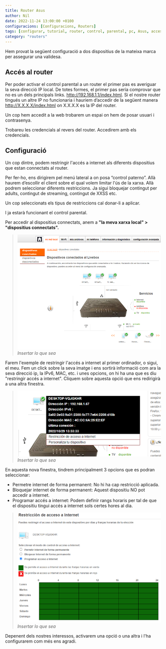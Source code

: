 ```yaml
---
title: Router Asus
author: Nil
date: 2022-11-24 13:00:00 +0100
configuracions: [Configuracions, Routers]
tags: [configurar, tutorial, router, control, parental, pc, Asus, acces, xarxa, dispositiu, restringir, escrit per Nil, 24 de Novembre de 2022, cable, Wifi, IP, IPv6, MAC]
category: "routers"
---
```



Hem provat la següent configuració a dos dispositius de la mateixa marca per assegurar una validesa.

## Accés al router

Per poder activar el control parental a un router el primer pas es averiguar la seva direcció IP local. De totes formes, el primer pas sería comprovar que no es un dels principals links.
http://192.168.1.1/index.html. Si el nostre router tingués un altre IP no funcionaria i hauriem d’accedir de la següent manera http://X.X.X.X/index.html on X.X.X.X es la IP del router.

Un cop hem accedit a la web trobarem un espai on hem de posar usuari i contrasenya.

Trobareu les credencials al revers del router. Accedirem amb els credencials.

## Configuració

Un cop dintre, podem restringir l'accés a internet als diferents dispositius que estan connectats al router.

Per fer-ho, ens dirigirem pel menú lateral a on posa “control paterno”. Allà haurem d’escollir el client sobre el qual volem limitar l'ús de la xarxa. Allà podrem seleccionar diferents restriccions. Ja sigui bloquejar contingut per adults, contingut de streaming, contingut de XXSS etc.

Un cop seleccionats els tipus de restriccions cal donar-li a aplicar.

I ja estarà funcionant el control parental.

Per accedir al dispositius connectats, anem a **"la meva xarxa local" > "dispositius connectats".**

>![Desktop View](/assets/img/routerasus/image2.png)
_Insertar lo que sea_

Farem l'exemple de restringir l'accés a internet al primer ordinador, o sigui, el meu.
Fem un click sobre la seva imatge i ens sortirà informació com ara la seva direcció ip, la IPv6, MAC, etc. i unes opcions, on hi ha una que es diu "restringir accés a internet". Cliquem sobre aquesta opció que ens redirigirà a una altra finestra.

>![Desktop View](/assets/img/routerasus/image1.png)
_Insertar lo que sea_

En aquesta nova finestra, tindrem principalment 3 opcions que es podran seleccionar:
 - Permetre internet de forma permanent: No hi ha cap restricció aplicada.
 - Bloquejar internet de forma permanent: Aquest dispositiu NO pot accedir a internet.
 - Programar accés a internet: Podem definir rangs horaris per tal de que el dispositiu tingui accés a internet sols certes hores al dia.

>![Desktop View](/assets/img/routerasus/image3.png)
_Insertar lo que sea_

Depenent dels nostres interessos, activarem una opció o una altra i l'ha configurarem com més ens agradi.
